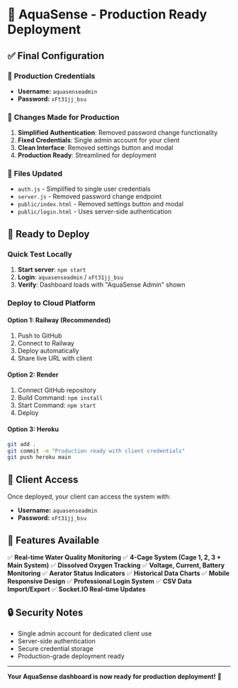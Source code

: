 # 🚀 AquaSense - Production Ready Deployment

## ✅ Final Configuration

### 🔐 **Production Credentials**
- **Username:** `aquasenseadmin`
- **Password:** `xFt31jj_bsu`

### 🎯 **Changes Made for Production**
1. **Simplified Authentication**: Removed password change functionality
2. **Fixed Credentials**: Single admin account for your client
3. **Clean Interface**: Removed settings button and modal
4. **Production Ready**: Streamlined for deployment

### 📁 **Files Updated**
- `auth.js` - Simplified to single user credentials
- `server.js` - Removed password change endpoint
- `public/index.html` - Removed settings button and modal
- `public/login.html` - Uses server-side authentication

## 🚀 **Ready to Deploy**

### **Quick Test Locally**
1. **Start server**: `npm start`
2. **Login**: `aquasenseadmin` / `xFt31jj_bsu`
3. **Verify**: Dashboard loads with "AquaSense Admin" shown

### **Deploy to Cloud Platform**

#### **Option 1: Railway (Recommended)**
1. Push to GitHub
2. Connect to Railway
3. Deploy automatically
4. Share live URL with client

#### **Option 2: Render**
1. Connect GitHub repository
2. Build Command: `npm install`
3. Start Command: `npm start`
4. Deploy

#### **Option 3: Heroku**
```bash
git add .
git commit -m "Production ready with client credentials"
git push heroku main
```

## 🎉 **Client Access**

Once deployed, your client can access the system with:
- **Username:** `aquasenseadmin`
- **Password:** `xFt31jj_bsu`

## 🌟 **Features Available**

✅ **Real-time Water Quality Monitoring**
✅ **4-Cage System (Cage 1, 2, 3 + Main System)**
✅ **Dissolved Oxygen Tracking**
✅ **Voltage, Current, Battery Monitoring**
✅ **Aerator Status Indicators**
✅ **Historical Data Charts**
✅ **Mobile Responsive Design**
✅ **Professional Login System**
✅ **CSV Data Import/Export**
✅ **Socket.IO Real-time Updates**

## 🔒 **Security Notes**
- Single admin account for dedicated client use
- Server-side authentication
- Secure credential storage
- Production-grade deployment ready

---

**Your AquaSense dashboard is now ready for production deployment!** 🎊
